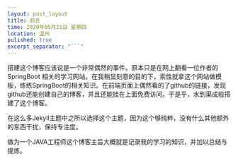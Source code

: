```yaml
---
layout: post_layout
title: 前言
time: 2020年05月21日 星期四
location: 温州
pulished: true
excerpt_separator: "```"
---
```


​    搭建这个博客应该说是一个非常偶然的事件。原本只是在网上翻看一位作者的SpringBoot 相关的学习网站。在我稍显刻意的目的下，索性就拿这个网站做模板，练练SpringBoot的相关知识。在前端页面上偶然看的了github的链接，发现github还能创建自己的博客，并且还能挂在上面免费访问。于是乎，水到渠成般搭建了这个博客。

在这么多Jekyll主题中之所以选择这个主题，因为这个够纯粹，没有什么其他额外的东西干扰，保持专注度。

做为一个JAVA工程师这个博客主旨大概就是记录我的学习的知识，并加以总结与提炼。